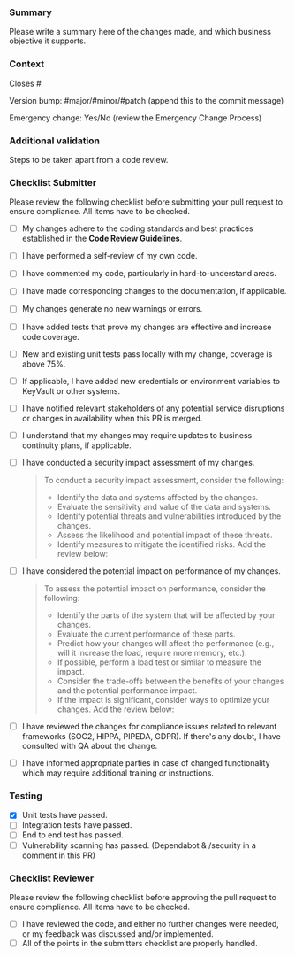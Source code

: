 ### Summary

Please write a summary here of the changes made, and which business objective it supports.

### Context

Closes #

Version bump: #major/#minor/#patch (append this to the commit message)

Emergency change: Yes/No (review the Emergency Change Process)

### Additional validation

Steps to be taken apart from a code review.

### Checklist Submitter

Please review the following checklist before submitting your pull request to ensure compliance. All items have to be checked.

- [ ] My changes adhere to the coding standards and best practices established in the **Code Review Guidelines**.
- [ ] I have performed a self-review of my own code.
- [ ] I have commented my code, particularly in hard-to-understand areas.
- [ ] I have made corresponding changes to the documentation, if applicable.
- [ ] My changes generate no new warnings or errors.
- [ ] I have added tests that prove my changes are effective and increase code coverage.
- [ ] New and existing unit tests pass locally with my change, coverage is above 75%.
- [ ] If applicable, I have added new credentials or environment variables to KeyVault or other systems.
- [ ] I have notified relevant stakeholders of any potential service disruptions or changes in availability when this PR is merged.
- [ ] I understand that my changes may require updates to business continuity plans, if applicable.
- [ ] I have conducted a security impact assessment of my changes.
  > To conduct a security impact assessment, consider the following:
  > - Identify the data and systems affected by the changes.
  > - Evaluate the sensitivity and value of the data and systems.
  > - Identify potential threats and vulnerabilities introduced by the changes.
  > - Assess the likelihood and potential impact of these threats.
  > - Identify measures to mitigate the identified risks.
  Add the review below:

- [ ] I have considered the potential impact on performance of my changes.
  > To assess the potential impact on performance, consider the following:
  > - Identify the parts of the system that will be affected by your changes.
  > - Evaluate the current performance of these parts.
  > - Predict how your changes will affect the performance (e.g., will it increase the load, require more memory, etc.).
  > - If possible, perform a load test or similar to measure the impact.
  > - Consider the trade-offs between the benefits of your changes and the potential performance impact.
  > - If the impact is significant, consider ways to optimize your changes.
  Add the review below:
  
- [ ] I have reviewed the changes for compliance issues related to relevant frameworks (SOC2, HIPPA, PIPEDA, GDPR). If there's any doubt, I have consulted with QA about the change.
- [ ] I have informed appropriate parties in case of changed functionality which may require additional training or instructions.

### Testing

- [x] Unit tests have passed.
- [ ] Integration tests have passed.
- [ ] End to end test has passed.
- [ ] Vulnerability scanning has passed. (Dependabot & /security in a comment in this PR)

### Checklist Reviewer

Please review the following checklist before approving the pull request to ensure compliance. All items have to be checked.

- [ ] I have reviewed the code, and either no further changes were needed, or my feedback was discussed and/or implemented.
- [ ] All of the points in the submitters checklist are properly handled.